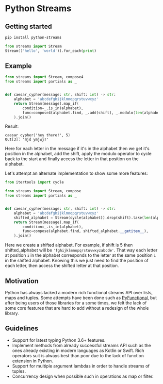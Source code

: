 # Python Streams

## Getting started

```bash
pip install python-streams
```

```python
from streams import Stream
Stream(('hello', 'world')).for_each(print)
```

## Example

```python
from streams import Stream, compose4
from streams import partials as _


def caesar_cypher(message: str, shift: int) -> str:
    alphabet = 'abcdefghijklmnopqrstuvwxyz'
    return Stream(message).map_if(
        condition=_.is_in(alphabet),
        func=compose4(alphabet.find, _.add(shift), _.modulo(len(alphabet)), alphabet.__getitem__)
    ).join()
```
Result:
```
caesar_cypher('hey there!', 5)
Out[3]: 'mjd ymjwj!'
```

Here for each letter in the message if it's in the alphabet then we get it's position in the alphabet, add the shift, apply the modulo operator to cycle back to the start and finally access the letter in that position on the alphabet.

Let's attempt an alternate implementation to show some more features:
```python
from itertools import cycle

from streams import Stream, compose
from streams import partials as _


def caesar_cypher(message: str, shift: int) -> str:
    alphabet = 'abcdefghijklmnopqrstuvwxyz'
    shifted_alphabet = Stream(cycle(alphabet)).drop(shift).take(len(alphabet)).to_list()
    return Stream(message).map_if(
        condition=_.is_in(alphabet),
        func=compose(alphabet.find, shifted_alphabet.__getitem__),
    ).join()
```

Here we create a shifted alphabet. For example, if shift is 5 then shifted_alphabet will be `'fghijklmnopqrstuvwxyzabcde'`. That way each letter at position `i` in the alphabet corresponds to the letter at the same position `i` in the shifted alphabet. Knowing this we just need to find the position of each letter, then access the shifted letter at that position.

## Motivation
Python has always lacked a modern rich functional streams API over lists, maps and tuples. Some attempts have been done such as [PyFunctional](https://github.com/EntilZha/PyFunctional), but after being users of those libraries for a some times, we felt the lack of some core features that are hard to add without a redesign of the whole library.

## Guidelines
- Support for latest typing Python 3.6+ features.
- Implement methods from already successful streams API such as the ones already existing in modern languages as Kotlin or Swift. Rich operators suit is always best than poor due to the lack of function extension in Python.
- Support for multiple argument lambdas in order to handle streams of tuples.
- Concurrency design when possible such in operations as map or filter.
